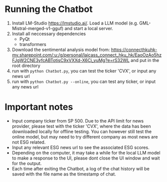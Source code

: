 # Running the Chatbot
1. Install LM-Studio https://lmstudio.ai/. Load a LLM model (e.g. GML-Mistral-merged-v1-gguf) and start a local server.
2. Install all neccessary dependencies
   - PyQt
   - transformers
3. Download the sentimental analysis model from:
   https://connecthkuhk-my.sharepoint.com/:u:/g/personal/laicass_connect_hku_hk/EaoOzAo5hzFJgW2CNE3yfcABTotisC9xVXXd-X6Ci_yuMg?e=rS32WL
   and put in the root directory
4. run with ```python Chatbot.py```, you can test the ticker 'CVX', or input any news url
5. run with ```python Chatbot.py --online```, you can test any ticker, or input any news url


# Important notes
- Input company ticker from SP 500. Due to the API limit for news provider, please test with the ticker 'CVX', where the data has been downloaded locally for offline testing. You can however still test the online model, but may need to try different company as most news are not ESG related. 
- Input any relevant ESG news url to see the associated ESG scores.
- Depending on the computer, it may take a while for the local LLM model to make a response to the UI, please dont close the UI window and wait for the output.
- Each time after exiting the Chatbot, a log of the chat history will be saved with the file name as the timestamp of chat.
